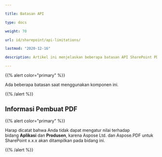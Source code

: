 ```yaml
---

title: Batasan API

type: docs

weight: 70

url: id/sharepoint/api-limitations/

lastmod: "2020-12-16"

description: Artikel ini menjelaskan beberapa batasan API SharePoint PDF.

---
```




{{% alert color="primary" %}}



Ada beberapa batasan saat menggunakan komponen ini.



{{% /alert %}}

## Informasi Pembuat PDF



{{% alert color="primary" %}}



Harap dicatat bahwa Anda tidak dapat mengatur nilai terhadap bidang **Aplikasi** dan **Produsen**, karena Aspose Ltd. dan Aspose.PDF untuk SharePoint x.x.x akan ditampilkan pada bidang ini. 





{{% /alert %}}